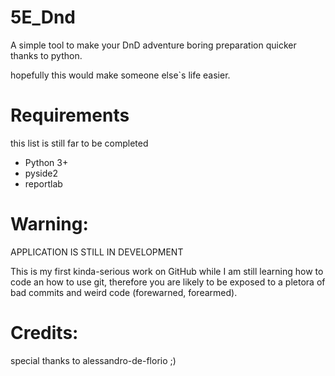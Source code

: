 # 5E_Dnd
A simple tool to make your DnD adventure boring preparation quicker thanks to python.

hopefully this would make someone else`s life easier.

# Requirements
this list is still far to be completed
 - Python 3+
 - pyside2
 - reportlab
 



# Warning:
APPLICATION IS STILL IN DEVELOPMENT

This is my first kinda-serious work on GitHub while I am still learning how to code an how to use git, therefore you are likely to be exposed to a pletora of bad commits and weird code (forewarned, forearmed).

# Credits:
special thanks to alessandro-de-florio ;)
